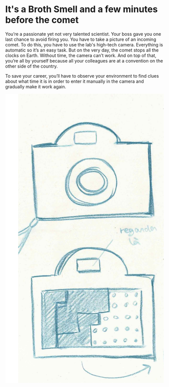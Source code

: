# It's a Broth Smell and a few minutes before the comet

You’re a passionate yet not very talented scientist. Your boss gave you one last chance to avoid firing you. You have to take a picture of an incoming comet. To do this, you have to use the lab's high-tech camera. Everything is automatic so it’s an easy task. But on the very day, the comet stops all the clocks on Earth. Without time, the camera can’t work. And on top of that, you’re all by yourself because all your colleagues are at a convention on the other side of the country.

To save your career, you’ll have to observe your environment to find clues about what time it is in order to enter it manually in the camera and gradually make it work again.

![](images/2022-12-06/camera.png)